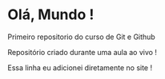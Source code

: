 # Olá, Mundo !
 Primeiro repositorio do curso de Git e Github

 Repositório criado durante uma aula ao vivo !

Essa linha eu adicionei diretamente no site !
